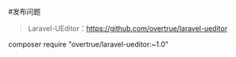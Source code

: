 #发布问题

>Laravel-UEditor：https://github.com/overtrue/laravel-ueditor

composer require "overtrue/laravel-ueditor:~1.0"

